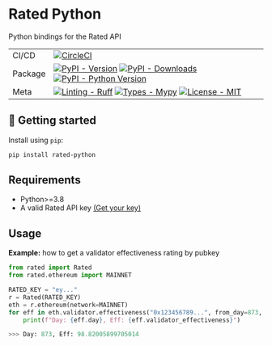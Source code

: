 # Rated Python
Python bindings for the Rated API

| |                                                                                                                                                                                                                                                                                                                                                                                                                                                                                        |
| --- |----------------------------------------------------------------------------------------------------------------------------------------------------------------------------------------------------------------------------------------------------------------------------------------------------------------------------------------------------------------------------------------------------------------------------------------------------------------------------------------|
| CI/CD | [![CircleCI](https://dl.circleci.com/status-badge/img/circleci/Hqo3V5Mfcymy4YZBqYk79R/DefKjYr4Qh1krFnLci1Een/tree/main.svg?style=badge&circle-token=05448e79776505e8532c2a270d59bd9d23ebed72)](https://dl.circleci.com/status-badge/redirect/circleci/Hqo3V5Mfcymy4YZBqYk79R/DefKjYr4Qh1krFnLci1Een/tree/main)                                                                                                                                                                         |
| Package | [![PyPI - Version](https://img.shields.io/pypi/v/rated-python.svg?logo=pypi&label=PyPI&logoColor=gold)](https://pypi.org/project/rated-python/) [![PyPI - Downloads](https://img.shields.io/pypi/dm/rated-python.svg?color=blue&label=Downloads&logo=pypi&logoColor=gold)](https://pypi.org/project/rated-python/) [![PyPI - Python Version](https://img.shields.io/pypi/pyversions/rated-python.svg?logo=python&label=Python&logoColor=gold)](https://pypi.org/project/rated-python/) |
| Meta | [![Linting - Ruff](https://img.shields.io/endpoint?url=https://raw.githubusercontent.com/astral-sh/ruff/main/assets/badge/v2.json)](https://github.com/astral-sh/ruff) [![Types - Mypy](https://img.shields.io/badge/Types-MyPy-blue.svg)](https://github.com/python/mypy) [![License - MIT](https://img.shields.io/badge/License-MIT-9400d3.svg)](https://spdx.org/licenses/MIT.html)                                                                                                         |


## 🚀 Getting started
Install using `pip`:
```bash
pip install rated-python
```

## Requirements
* Python>=3.8
* A valid Rated API key [(Get your key)](https://www.rated.network/apis)

## Usage
**Example:** how to get a validator effectiveness rating by pubkey

```python
from rated import Rated
from rated.ethereum import MAINNET

RATED_KEY = "ey..."
r = Rated(RATED_KEY)
eth = r.ethereum(network=MAINNET)
for eff in eth.validator.effectiveness("0x123456789...", from_day=873, size=1): 
    print(f"Day: {eff.day}, Eff: {eff.validator_effectiveness}")

>>> Day: 873, Eff: 98.82005899705014
```
